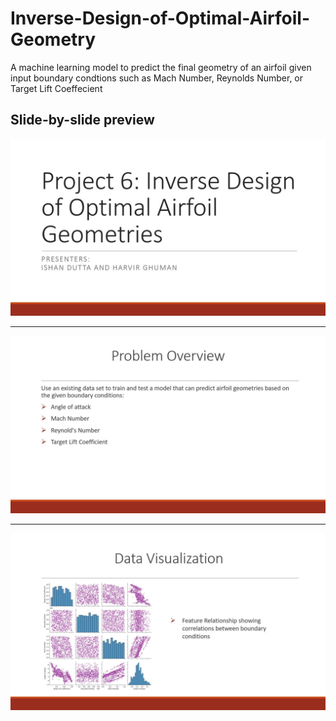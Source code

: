 # Inverse-Design-of-Optimal-Airfoil-Geometry
A machine learning model to predict the final geometry of an airfoil given input boundary condtions such as Mach Number, Reynolds Number, or Target Lift Coeffecient

## Slide-by-slide preview

![Slide 1](slides/Slide1.jpg)

---

![Slide 2](slides/Slide2.jpg)

---

![Slide 3](slides/Slide3.jpg)

